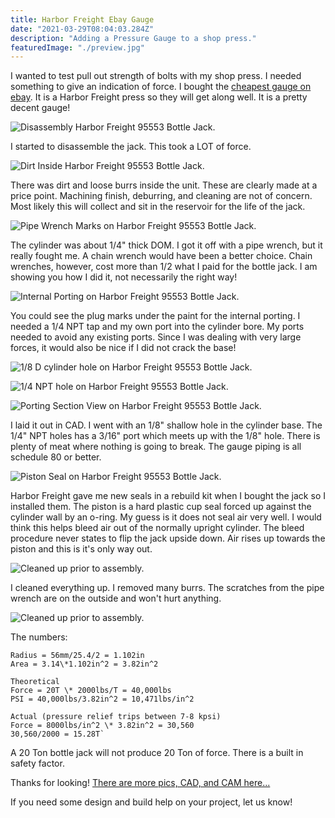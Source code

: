 ```yaml
---
title: Harbor Freight Ebay Gauge
date: "2021-03-29T08:04:03.284Z"
description: "Adding a Pressure Gauge to a shop press."
featuredImage: "./preview.jpg"
---
```


I wanted to test pull out strength of bolts with my shop press. I needed something to give an indication of force. I bought the <a href="https://www.ebay.com/itm/2-1-2-Pressure-Gauge-Stainless-Steel-Case-Liquid-Filled-Back-Mnt-10000-PSI/184555160592" target="_blank" rel="noopener noreferrer">cheapest gauge on ebay</a>. It is a Harbor Freight press so they will get along well. It is a pretty decent gauge!

<img class="blog-img" src="https://circuit-case-blog.s3-us-west-1.amazonaws.com/2021-03-29-Shop_Press_Gauge/1-taking_jack_apart.jpg" alt="Disassembly Harbor Freight 95553 Bottle Jack."><br/>

I started to disassemble the jack. This took a LOT of force.

<img class="blog-img" src="https://circuit-case-blog.s3-us-west-1.amazonaws.com/2021-03-29-Shop_Press_Gauge/2-dirt_inside.jpg" alt="Dirt Inside Harbor Freight 95553 Bottle Jack."><br/>

There was dirt and loose burrs inside the unit. These are clearly made at a price point. Machining finish, deburring, and cleaning are not of concern. Most likely this will collect and sit in the reservoir for the life of the jack.

<img class="blog-img" src="https://circuit-case-blog.s3-us-west-1.amazonaws.com/2021-03-29-Shop_Press_Gauge/3-pipe_wrench_marks.jpg" alt="Pipe Wrench Marks on Harbor Freight 95553 Bottle Jack."><br/>

The cylinder was about 1/4" thick DOM. I got it off with a pipe wrench, but it really fought me. A chain wrench would have been a better choice. Chain wrenches, however, cost more than 1/2 what I paid for the bottle jack. I am showing you how I did it, not necessarily the right way!

<img class="blog-img" src="https://circuit-case-blog.s3-us-west-1.amazonaws.com/2021-03-29-Shop_Press_Gauge/4-internal_porting.jpg" alt="Internal Porting on Harbor Freight 95553 Bottle Jack."><br/>

You could see the plug marks under the paint for the internal porting. I needed a 1/4 NPT tap and my own port into the cylinder bore. My ports needed to avoid any existing ports. Since I was dealing with very large forces, it would also be nice if I did not crack the base!

<img class="blog-img" src="https://circuit-case-blog.s3-us-west-1.amazonaws.com/2021-03-29-Shop_Press_Gauge/5-cylinder_hole.jpg" alt="1/8 D cylinder hole on Harbor Freight 95553 Bottle Jack."><br/>

<img class="blog-img" src="https://circuit-case-blog.s3-us-west-1.amazonaws.com/2021-03-29-Shop_Press_Gauge/6-npt_hole.jpg" alt="1/4 NPT hole on Harbor Freight 95553 Bottle Jack."><br/>

<img class="blog-img" src="https://circuit-case-blog.s3-us-west-1.amazonaws.com/2021-03-29-Shop_Press_Gauge/section.JPG" alt="Porting Section View on Harbor Freight 95553 Bottle Jack."><br/>

I laid it out in CAD. I went with an 1/8" shallow hole in the cylinder base. The 1/4" NPT holes has a 3/16" port which meets up with the 1/8" hole. There is plenty of meat where nothing is going to break. The gauge piping is all schedule 80 or better.

<img class="blog-img" src="https://circuit-case-blog.s3-us-west-1.amazonaws.com/2021-03-29-Shop_Press_Gauge/7-piston_seal.jpg" alt="Piston Seal on Harbor Freight 95553 Bottle Jack."><br/>

Harbor Freight gave me new seals in a rebuild kit when I bought the jack so I installed them. The piston is a hard plastic cup seal forced up against the cylinder wall by an o-ring. My guess is it does not seal air very well. I would think this helps bleed air out of the normally upright cylinder. The bleed procedure never states to flip the jack upside down. Air rises up towards the piston and this is it's only way out.

<img class="blog-img" src="https://circuit-case-blog.s3-us-west-1.amazonaws.com/2021-03-29-Shop_Press_Gauge/8-cleaned_up.jpg" alt="Cleaned up prior to assembly."><br/>

I cleaned everything up. I removed many burrs. The scratches from the pipe wrench are on the outside and won't hurt anything.

<img class="blog-img" src="https://circuit-case-blog.s3-us-west-1.amazonaws.com/2021-03-29-Shop_Press_Gauge/9-calcs.jpg" alt="Cleaned up prior to assembly."><br/>

The numbers:

    Radius = 56mm/25.4/2 = 1.102in
    Area = 3.14\*1.102in^2 = 3.82in^2

    Theoretical
    Force = 20T \* 2000lbs/T = 40,000lbs
    PSI = 40,000lbs/3.82in^2 = 10,471lbs/in^2

    Actual (pressure relief trips between 7-8 kpsi)
    Force = 8000lbs/in^2 \* 3.82in^2 = 30,560
    30,560/2000 = 15.28T`

A 20 Ton bottle jack will not produce 20 Ton of force. There is a built in safety factor.

Thanks for looking! <a href="https://cad.onshape.com/documents/eb79c6db72c6a3027f37b65d/w/777410d1b37eb2d133869cc7/e/dc860df1d2a0c567fa235e57" target="_blank" rel="noopener noreferrer">There are more pics, CAD, and CAM here...</a>

If you need some design and build help on your project, let us know!
